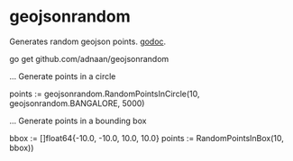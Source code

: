 # geojsonrandom
Generates random geojson points. [godoc](https://godoc.org/github.com/adnaan/geojsonrandom).

go get github.com/adnaan/geojsonrandom

...
Generate points in a circle

points := geojsonrandom.RandomPointsInCircle(10, geojsonrandom.BANGALORE, 5000)

...
Generate points in a bounding box

bbox := []float64{-10.0, -10.0, 10.0, 10.0}
points := RandomPointsInBox(10, bbox))
